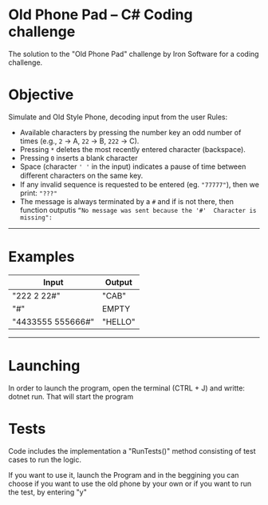 # Old Phone Pad – C# Coding challenge

The solution to the "Old Phone Pad" challenge by Iron Software for a coding challenge.

# Objective
Simulate and Old Style Phone, decoding input from the user
Rules:
- Available characters by pressing the number key an odd number of times (e.g., `2` → A, `22` → B, `222` → C).
- Pressing `*` deletes the most recently entered character (backspace).
- Pressing `0` inserts a blank character
- Space (character `' '` in the input) indicates a pause of time between diﬀerent characters on the same key.
- If any invalid sequence is requested to be entered (eg. `"77777"`), then we print: `"???"`
- The message is always terminated by a `#` and if  is not there, then function outputis `“No message was sent because the '#' 
Character is missing":`

---

# Examples

| Input | Output |
|-------|-------|
| "222 2 22#" | "CAB" |
| "#" | EMPTY |
| "4433555  555666#" | "HELLO" |


---

# Launching
In order to launch the program, open the terminal (CTRL + J) and writte: dotnet run. That will start the program


# Tests

Code includes the implementation a "RunTests()" method consisting of test cases to run the logic.

If you want to use it, launch the Program and in the beggining you can choose if you want to use the old phone by your own or if you want to run the test, by entering "y"
